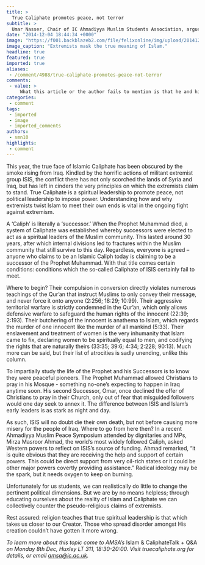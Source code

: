 ```yaml
---
title: >
  True Caliphate promotes peace, not terror
subtitle: >
  Umar Nasser, Chair of IC Ahmadiyya Muslim Students Association, argues that extremists have masked the true meaning of Islam
date: "2014-12-04 18:44:34 +0000"
image: "https://f001.backblazeb2.com/file/felixonline/img/upload/201412041843-cj914-1409564461000-isis-militants.jpg"
image_caption: "Extremists mask the true meaning of Islam."
headline: true
featured: true
imported: true
aliases:
 - /comment/4988/true-caliphate-promotes-peace-not-terror
comments:
 - value: >
     What this article or the author fails to mention is that he and his views of the Caliphate are from a heterodox offshoot sect of Islam called Ahmadis, however unlike ISIS they are non violent, albeit a cult. Another extreme heterodox offshoot of Islam is ISIS: the author is right that ISIS do not represent a genuine Caliphate, but wrong and heterodox against both the Sunni and Shia consensus that the Caliphate is a political entity, with an elected leader of a United States of Islam, a bit like a cross between the EU and the USA uniting the Arab and Muslim States from West Africa to Pakistan up to Uzbekistan in the north and Sudan or Somalia in the south, in a peaceful way. Claims of knowing "the truth" about islam and its beliefs should be caveated with which 'true interpretation' you represent especially if you belong to a heterodox cult like this author. <br> <br> <br>,Your protest is slightly ridiculous even on a superficial level given the intro line of the author. Apart from that, how disappointing that on
categories:
 - comment
tags:
 - imported
 - image
 - imported_comments
authors:
 - smn10
highlights:
 - comment
---
```


This year, the true face of Islamic Caliphate has been obscured by the smoke rising from Iraq. Kindled by the horrific actions of militant extremist group ISIS, the conflict there has not only scorched the lands of Syria and Iraq, but has left in cinders the very principles on which the extremists claim to stand. True Caliphate is a spiritual leadership to promote peace, not political leadership to impose power. Understanding how and why extremists twist Islam to meet their own ends is vital in the ongoing fight against extremism.

A ‘Caliph’ is literally a ‘successor.’ When the Prophet Muhammad died, a system of Caliphate was established whereby successors were elected to act as a spiritual leaders of the Muslim community. This lasted around 30 years, after which internal divisions led to fractures within the Muslim community that still survive to this day. Regardless, everyone is agreed – anyone who claims to be an Islamic Caliph today is claiming to be a successor of the Prophet Muhammad. With that title comes certain conditions: conditions which the so-called Caliphate of ISIS certainly fail to meet.

Where to begin? Their compulsion in conversion directly violates numerous teachings of the Qur’an that instruct Muslims to only convey their message, and never force it onto anyone (2:256; 18:29; 10:99). Their aggressive territorial warfare is strictly condemned in the Qur’an, which only allows defensive warfare to safeguard the human rights of the innocent (22:39; 2:193). Their butchering of the innocent is anathema to Islam, which regards the murder of one innocent like the murder of all mankind (5:33). Their enslavement and treatment of women is the very inhumanity that Islam came to fix, declaring women to be spiritually equal to men, and codifying the rights that are naturally theirs (33:35; 39:6; 4:34; 2:228; 90:13). Much more can be said, but their list of atrocities is sadly unending, unlike this column.

To impartially study the life of the Prophet and his Successors is to know they were peaceful pioneers. The Prophet Muhammad allowed Christians to pray in his Mosque - something no-one’s expecting to happen in Iraq anytime soon. His second Successor, Omar, once declined the offer of Christians to pray in their Church, only out of fear that misguided followers would one day seek to annex it. The difference between ISIS and Islam’s early leaders is as stark as night and day.

As such, ISIS will no doubt die their own death, but not before causing more misery for the people of Iraq. Where to go from here then? In a recent Ahmadiyya Muslim Peace Symposium attended by dignitaries and MPs, Mirza Masroor Ahmad, the world’s most widely followed Caliph, asked Western powers to reflect on ISIS’s source of funding. Ahmad remarked, “it is quite obvious that they are receiving the help and support of certain powers. This could be direct support from very oil-rich states or it could be other major powers covertly providing assistance.” Radical ideology may be the spark, but it needs oxygen to keep on burning.

Unfortunately for us students, we can realistically do little to change the pertinent political dimensions. But we are by no means helpless; through educating ourselves about the reality of Islam and Caliphate we can collectively counter the pseudo-religious claims of extremists.

Rest assured: religion teaches that true spiritual leadership is that which takes us closer to our Creator. Those who spread disorder amongst His creation couldn’t have gotten it more wrong.

_To learn more about this topic come to AMSA’s_ Islam & CaliphateTalk + Q&A _on Monday 8th Dec, Huxley LT 311, 18:30-20:00. Visit truecaliphate.org for details, or email amsa@ic.ac.uk._
